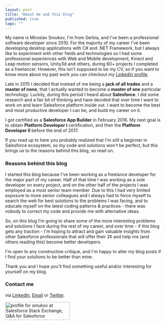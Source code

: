 ```yaml
---
layout: post
title: "About me and this blog"
published: true
tags: ""
---
```


My name is Miroslav Smukov, I'm from Serbia, and I've been a professional software developer since 2010. For the majority of my career I've been developing
desktop applications with C# and .NET Framework, but I always like to experiment with other fields and technologies so I had some
professional experiences with Web and Mobile development, Kinect and Leap motion sensors, Unity3d and others, during 60+ projects I completed as a freelancer.
However, this isn't supposed to be my CV, so if you want to know more about my past work you can checkout my [LinkedIn profile](https://www.linkedin.com/in/smukov).

Late in 2015 I decided that instead of me being a **jack of all trades** and a **master of none**, that I actually wanted to become a **master of one** particular
technology. Luckily, during this period I heard about **Salesforce**. I did some research and a fair bit of thinking and have decided that over time
I want to work on and learn Salesforce platform inside out. I want to become the best and most productive developer I can be, and build my career on it.

I got certified as a **Salesforce App Builder** in February 2016. My next goal is to obtain **Platform Developer I** certification, and then
the **Platform Developer II** before the end of 2017.

If you read up to here you probably realized that I'm still a beginner in Salesforce ecosystem, so my code and solutions won't be perfect, but this brings
us to the reasons behind this blog, so read on.

### Reasons behind this blog

I started this blog because I've been working as a freelance developer for the major part of my career.
Half of that time I was working as a sole developer on every project, and on the other half of the projects I was
employed as a most senior team member. Due to this I had very limited exposure to more senior colleagues and I always
had to force myself to search the web for best solutions to the problems I was facing, and to educate myself on the
latest coding patterns & practices - there was nobody to correct my code and provide me with alternative ideas.

So, on this blog I'm going to share some of the more interesting problems and solutions I face during the rest of my career,
and over time - if this blog gets any traction - I'm hoping to attract and gain valuable insights from other Salesforce professionals
that will offer their 2¢ and help me (and others reading this) become better developers.

I'm open to any constructive critique, and I'm happy to alter my blog posts if I find your solutions to be better than mine.

Thank you and I hope you'll find something useful and/or interesting for yourself on my blog.

### Contact me

via [LinkedIn](https://www.linkedin.com/in/smukov), [Email](mailto:smukov@gmail.com) or [Twitter](https://www.twitter.com/MiroslavSmukov).

<img src="http://salesforce.stackexchange.com/users/flair/25509.png" width="208" height="58" alt="profile for smukov at Salesforce Stack Exchange, Q&amp;A for Salesforce administrators, implementation experts, developers and anybody in-between" title="profile for smukov at Salesforce Stack Exchange, Q&amp;A for Salesforce administrators, implementation experts, developers and anybody in-between"/>

